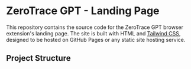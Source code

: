 # ZeroTrace GPT - Landing Page

This repository contains the source code for the ZeroTrace GPT browser extension's landing page.
The site is built with HTML and [Tailwind CSS](https://tailwindcss.com/), designed to be hosted on GitHub Pages or any static site hosting service.

## Project Structure